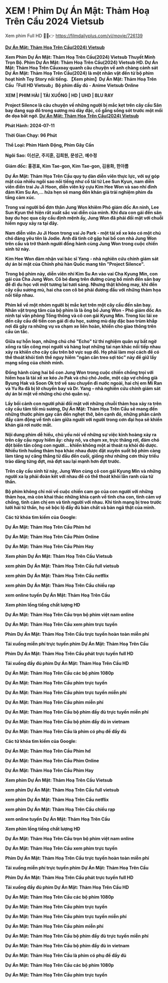 # XEM ! Phim Dự Án Mật: Thảm Hoạ Trên Cầu 2024 Vietsub

Xem phim Full HD 🔴✅👉 https://filmdailyplus.com/vi/movie/726139


<b><a href="https://filmdailyplus.com/vi/movie/726139
" title="Dự Án Mật: Thảm Hoạ Trên Cầu(2024) Vietsub">Dự Án Mật: Thảm Hoạ Trên Cầu(2024) Vietsub</a><b>

Xem Phim Dự Án Mật: Thảm Hoạ Trên Cầu(2024) Vietsub Thuyết Minh Trọn Bộ. Phim Dự Án Mật: Thảm Hoạ Trên Cầu(2024) Vietsub HD. Dự Án Mật: Thảm Hoạ Trên Cầuxoay quanh câu chuyện về anh chàng cảnh sát Dự Án Mật: Thảm Hoạ Trên Cầu(2024) là một nhân vật đến từ bộ phim hoạt hình Toy Story nổi tiếng. 【Xem phim】Dự Án Mật: Thảm Hoạ Trên Cầu「Full HD Vietsub」Bộ phim đầy đủ - Anime Vietsub Online

XEM | PHIM HÀI | TẢI XUỐNG | HD | UHD | BLU RAY

Project Silence là câu chuyện về những người bị mắc kẹt trên cây cầu Sân bay đang sụp đổ trong sương mù dày đặc, cố gắng sống sót trước một mối đe dọa bất ngờ.
<a href="https://github.com/Phim-D-An-M-t-Th-m-Ho-Tren-C-u-2024/.Phim-D-n-M-t-Th-m-Ho-Tr-n-C-u-2024-Vietsub-Thuy-t-Minh/blob/main/README.md
" title="Dự Án Mật: Thảm Hoạ Trên Cầu(2024) Vietsub">Dự Án Mật: Thảm Hoạ Trên Cầu(2024) Vietsub</a>

Phát Hành: 2024-07-11

Thời Gian Chạy: 96 Phút

Thể Loại: Phim Hành Động, Phim Gây Cấn

Ngôi Sao: 이선균, 주지훈, 김희원, 문성근, 예수정

Giám đốc: 홍경표, Kim Tae-gon, Kim Tae-gon, 김용화, 한아름

Dự Án Mật: Thảm Họa Trên Cầu quy tụ dàn diễn viên thực lực, với sự góp mặt của nhiều ngôi sao nổi tiếng như cố tài tử Lee Sun Kyun, nam diễn viên điển trai Ju Ji Hoon, diễn viên kỳ cựu Kim Hee Won và sao nhí đình đám Kim Su An,... hứa hẹn sẽ mang đến khán giả trải nghiệm phim đa tầng cảm xúc.

Trong vai người bố đơn thân Jung Won khiêm Phó giám đốc An ninh, Lee Sun Kyun thể hiện rất xuất sắc vai diễn của mình. Khi đưa con gái đến sân bay du học qua cây cầu định mệnh ấy, Jung Won đã phải đối mặt với chuỗi hiểm nguy xảy ra tại đây.

Nam diễn viên Ju Ji Hoon trong vai Jo Park - một tài xế xe kéo có một chú chó đáng yêu tên là Jodie. Anh đã tình cờ gặp hai bố con nhà Jung Won trên cầu và trở thành người đồng hành cùng Jung Won trong cuộc chiến sinh tử này.

Kim Hee Won đảm nhận vai bác sĩ Yang - nhà nghiên cứu chính giám sát dự án bí mật của Chính phủ hàn Quốc mang tên "Project Silence".

Trong bộ phim này, diễn viên nhí Kim Su An vào vai Cha Kyung Min, con gái của Cha Jung Won. Cô bé đang trên đường cùng bố mình đến sân bay để đi du học với một tương lai tươi sáng. Nhưng thật không may, khi đến cây cầu sương mù, hai cha con cô bé phải đương đầu với những thảm họa nối tiếp nhau.

Phim kể về một nhóm người bị mắc kẹt trên một cây cầu đến sân bay. Nhân vật trọng tâm của bộ phim là là ông bố Jung Won - Phó giám đốc An ninh tại văn phòng Tổng thống và cô con gái Kyung Min. Trong lúc lái xe đến cây cầu để tiễn con gái đi du học, sương mù dày đặc bao trùm khắp nơi đã gây ra những vụ va chạm xe liên hoàn, khiến cho giao thông trên cầu ùn tắc.

Giữa sự hỗn loạn, những chú chó "Echo" từ thí nghiệm quân sự bất ngờ xổng ra tấn công mọi người và hàng loạt những tai nạn khác nối tiếp nhau xảy ra khiến cho cây cầu trên bờ vực sụp đổ. Họ phải làm mọi cách để có thể thoát khỏi tình thế nguy hiểm "ngàn cân treo sợi tóc" này để giữ lấy mạng sống của chính mình.

Đồng hành cùng hai bố con Jung Won trong cuộc chiến chống trọi với hiểm họa là tài xế xe kéo Jo Pak và chú chó Jodie, một cặp vợ chồng già Byung Hak và Soon Ok trở về sau chuyến đi nước ngoài, hai chị em Mi Ran và Yu Ra đã bị lỡ chuyến bay và Dr. Yang – nhà nghiên cứu chính giám sát dự án bí mật về những chú chó quân sự.

Lấy bối cảnh con người phải đối mặt với những chuỗi thảm họa xảy ra trên cây cầu tăm tối mù sương, Dự Án Mật: Thảm Họa Trên Cầu sẽ mang đến những thước phim gay cấn đến nghẹt thở, bên cạnh đó, những phân cảnh đầy cảm động về tình cảm giữa người với người trong cơn đại họa sẽ khiến khán giả rơi nước mắt.

Nội dung phim dễ hiểu, chủ yếu nói về những sự việc kinh hoàng xảy ra trên cây cầu nguy hiểm ấy: cháy nổ, va chạm xe, trực thăng rơi, đám chó đột biến tấn công con người... khiến không một ai thoát ra khỏi đó dược. Nhiều tình huống thảm họa khác nhau được đặt xuyên suốt bộ phim càng làm tăng sự căng thẳng từ đầu đến cuối, giống như những cơn thủy triều trào dâng từng đợt, mà đợt sau lại mạnh hơn đợt trước.

Trên cây cầu sinh tử này, Jung Won cùng cô con gái Kyung Min và những người xa lạ phải đoàn kết với nhau để có thể thoát khỏi lằn ranh của tử thần.

Bộ phim không chỉ nói về cuộc chiến cam go của con người với những thảm họa, mà còn khai thác những khía cạnh về tình cha con, tình cảm vợ chồng, tình cảm chị em và tình người với nhau. Khi tính mạng bị treo trước lưỡi hái tử thần, họ sẽ bộc lộ đầy đủ bản chất và bản ngã thật của mình.

Các từ khóa tìm kiếm của Google:

Dự Án Mật: Thảm Hoạ Trên Cầu Phim hd

Dự Án Mật: Thảm Hoạ Trên Cầu Phim Online

Dự Án Mật: Thảm Hoạ Trên Cầu Phim Hay

Xem phim Dự Án Mật: Thảm Hoạ Trên Cầu Vietsub

xem phim Dự Án Mật: Thảm Hoạ Trên Cầu full vietsub

xem phim Dự Án Mật: Thảm Hoạ Trên Cầu netflix

xem phim Dự Án Mật: Thảm Hoạ Trên Cầu chiếu rạp

xem online tuyến Dự Án Mật: Thảm Hoạ Trên Cầu

Xem phim lồng tiếng chất lượng HD

Dự Án Mật: Thảm Hoạ Trên Cầu trọn bộ phim việt nam online

Dự Án Mật: Thảm Hoạ Trên Cầu xem phim trực tuyến

Phim Dự Án Mật: Thảm Hoạ Trên Cầu trực tuyến hoàn toàn miễn phí

Tải xuống miễn phí trực tuyến phim Dự Án Mật: Thảm Hoạ Trên Cầu

Phim Dự Án Mật: Thảm Hoạ Trên Cầu phát trực tuyến full HD

Tải xuống đầy đủ phim Dự Án Mật: Thảm Hoạ Trên Cầu HD

Dự Án Mật: Thảm Hoạ Trên Cầu các bộ phim 1080p

Dự Án Mật: Thảm Hoạ Trên Cầu phim trực tuyến

Dự Án Mật: Thảm Hoạ Trên Cầu phim trực tuyến miễn phí

Dự Án Mật: Thảm Hoạ Trên Cầu phim miễn phí

Dự Án Mật: Thảm Hoạ Trên Cầu bộ phim đầy đủ trực tuyến miễn phí

Dự Án Mật: Thảm Hoạ Trên Cầu bộ phim đầy đủ in vietnam

Dự Án Mật: Thảm Hoạ Trên Cầu là phim có phụ đề đầy đủ

Các từ khóa tìm kiếm của Google:

Dự Án Mật: Thảm Hoạ Trên Cầu Phim hd

Dự Án Mật: Thảm Hoạ Trên Cầu Phim Online

Dự Án Mật: Thảm Hoạ Trên Cầu Phim Hay

Xem phim Dự Án Mật: Thảm Hoạ Trên Cầu Vietsub

xem phim Dự Án Mật: Thảm Hoạ Trên Cầu full vietsub

xem phim Dự Án Mật: Thảm Hoạ Trên Cầu netflix

xem phim Dự Án Mật: Thảm Hoạ Trên Cầu chiếu rạp

xem online tuyến Dự Án Mật: Thảm Hoạ Trên Cầu

Xem phim lồng tiếng chất lượng HD

Dự Án Mật: Thảm Hoạ Trên Cầu trọn bộ phim việt nam online

Dự Án Mật: Thảm Hoạ Trên Cầu xem phim trực tuyến

Phim Dự Án Mật: Thảm Hoạ Trên Cầu trực tuyến hoàn toàn miễn phí

Tải xuống miễn phí trực tuyến phim Dự Án Mật: Thảm Hoạ Trên Cầu

Phim Dự Án Mật: Thảm Hoạ Trên Cầu phát trực tuyến full HD

Tải xuống đầy đủ phim Dự Án Mật: Thảm Hoạ Trên Cầu HD

Dự Án Mật: Thảm Hoạ Trên Cầu các bộ phim 1080p

Dự Án Mật: Thảm Hoạ Trên Cầu phim trực tuyến

Dự Án Mật: Thảm Hoạ Trên Cầu phim trực tuyến miễn phí

Dự Án Mật: Thảm Hoạ Trên Cầu phim miễn phí

Dự Án Mật: Thảm Hoạ Trên Cầu bộ phim đầy đủ trực tuyến miễn phí

Dự Án Mật: Thảm Hoạ Trên Cầu bộ phim đầy đủ in vietnam

Dự Án Mật: Thảm Hoạ Trên Cầu là phim có phụ đề đầy đủ

Dự Án Mật: Thảm Hoạ Trên Cầu các bộ phim 1080p

Dự Án Mật: Thảm Hoạ Trên Cầu phim trực tuyến
